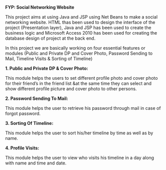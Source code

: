 ****FYP: Social Networking Website****

This project aims at using Java and JSP using Net Beans to make a social networking website. HTML thas been used to design the interface of the project (Presentation layer), Java and JSP has been used to create the business logic and Microsoft Access 2010 has been used for creating the database design of project at the back end.


In this project we are basically working on four essential features or modules (Public and Private DP and Cover Photo, Password Sending to Mail, Timeline Visits & Sorting of Timeline)

**1. Public and Private DP & Cover Photo:**

This module helps the users to set different profile photo and cover photo for their friend’s in the friend list &at the same time they can select and show different profile picture and cover photo to other persons.


**2.  Password Sending To Mail:** 

This module helps the user to retrieve his password through mail in case of forgot password.


**3.  Sorting Of Timeline:**

This module helps the user to sort his/her timeline by time as well as by name.


**4.  Profile Visits:**

This module helps the user to view who visits his timeline in a day along with name and time and date.


